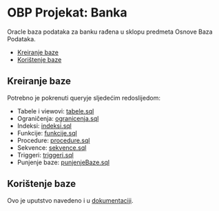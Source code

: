 # OBP Projekat: Banka
Oracle baza podataka za banku rađena u sklopu predmeta Osnove Baza Podataka. 

<!-- toc -->
- [Kreiranje baze](#kreiranje-baze)
- [Korištenje baze](#korištenje-baze)
<!-- tocstop -->

## Kreiranje baze
Potrebno je pokrenuti queryje sljedećim redoslijedom:
- Tabele i viewovi: [tabele.sql](#baza/tabele.sql)
- Ograničenja: [ogranicenja.sql](#baza/ogranicenja.sql)
- Indeksi: [indeksi.sql](#baza/indeksi.sql) 
- Funkcije: [funkcije.sql](#baza/funkcije.sql)
- Procedure: [procedure.sql](#baza/procedure.sql)
- Sekvence: [sekvence.sql](#baza/sekvence.sql)
- Triggeri: [triggeri.sql](#baza/triggeri.sql)
- Punjenje baze: [punjenjeBaze.sql](#baza/punjenjeBaze.sql)

## Korištenje baze
Ovo je uputstvo navedeno i u [dokumentaciji](#dokumentacija.pdf).